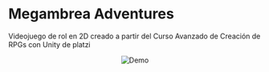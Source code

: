 # Megambrea Adventures
Videojuego de rol en 2D creado a partir del Curso Avanzado de Creación de RPGs con Unity de platzi

<p align="center">
  <img src="https://github.com/jahirock/Megambrea-Adventures/blob/main/Img/Demo.gif?raw=true" alt="Demo"/>
</p>
